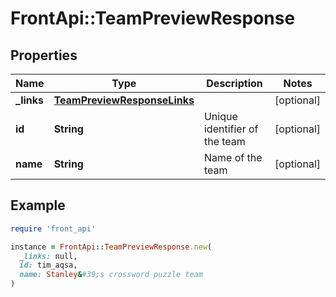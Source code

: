 # FrontApi::TeamPreviewResponse

## Properties

| Name | Type | Description | Notes |
| ---- | ---- | ----------- | ----- |
| **_links** | [**TeamPreviewResponseLinks**](TeamPreviewResponseLinks.md) |  | [optional] |
| **id** | **String** | Unique identifier of the team | [optional] |
| **name** | **String** | Name of the team | [optional] |

## Example

```ruby
require 'front_api'

instance = FrontApi::TeamPreviewResponse.new(
  _links: null,
  id: tim_aqsa,
  name: Stanley&#39;s crossword puzzle team
)
```

